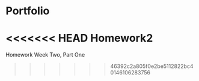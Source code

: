 # Portfolio
<<<<<<< HEAD
Homework2
=======
Homework Week Two, Part One
>>>>>>> 46392c2a805f0e2be5112822bc40146106283756

